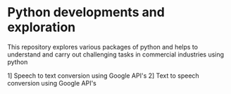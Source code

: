 # Python developments and exploration
 This repository explores various packages of python and helps to understand and carry out challenging tasks in commercial industries using python

1] Speech to text conversion using Google API's
2] Text to speech conversion using Google API's
